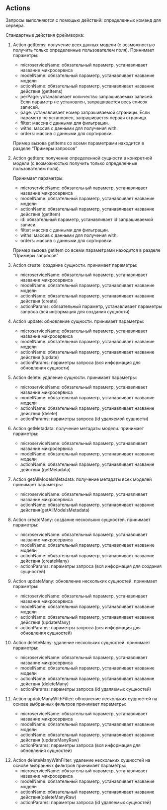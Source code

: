 ## Actions

Запросы выполняются с помощью действий: определенных команд для сервера.

Стандартные действия фреймворка:

1. Action getItems: получение всех данных модели (с возможностью получить только определенные пользователем поля).
    Принимает параметры:
    - microserviceName: обязательный параметр, устанавливает название микросервиса
    - modelName: обязательный параметр, устанавливает название модели
    - actionName: обязательный параметр, устанавливает название действия (getItems)
    - perPage: устанавливает количество запрашиваемых записей. Если параметр не установлен, запрашивается весь список записей.
    - page: устанавливает номер запрашиваемой страницы. Если параметр не установлен, запрашивается первая страница.
    - filter: массив с данными для фильтрации.
    - withs: массив с данными для получения with. 
    - orders: массив с данными для сортировки.

    Пример вызова getItems со всеми параметрами находится в разделе “Примеры запросов”
    
2. Action getItem: получение определенной сущности в конкретной модели (с возможностью получить только определенные пользователем поля).

    Принимает параметры:
    - microserviceName: обязательный параметр, устанавливает название микросервиса
    - modelName: обязательный параметр, устанавливает название модели
    - actionName: обязательный параметр, устанавливает название действия (getItem)
    - id: обязательный параметр, устанавливает id запрашиваемой записи.
    - filter: массив с данными для фильтрации. 
    - withs: массив с данными для получения with. 
    - orders: массив с данными для сортировки. 

    Пример вызова getItem со всеми параметрами находится в разделе “Примеры запросов”
3. Action create: создание сущности.
    принимает параметры:
    - microserviceName: обязательный параметр, устанавливает название микросервиса
    - modelName: обязательный параметр, устанавливает название модели
    - actionName: обязательный параметр, устанавливает название действия (create)
    - actionParams: обязательный параметр, устанавливает параметры запроса (вся информация для создания сущности)
4. Action update: обновление сущности.
    принимает параметры:
    - microserviceName: обязательный параметр, устанавливает название микросервиса
    - modelName: обязательный параметр, устанавливает название модели
    - actionName: обязательный параметр, устанавливает название действия (update)
    - actionParams: параметры запроса (вся информация для обновления сущности)
5. Action delete: удаление сущности.
    принимает параметры:
    - microserviceName: обязательный параметр, устанавливает название микросервиса
    - modelName: обязательный параметр, устанавливает название модели
    - actionName: обязательный параметр, устанавливает название действия (delete)
    - actionParams: параметры запроса (id удаляемой сущности)
6. Action getMetadata: получение метадаты модели.
    принимает параметры:
    - microserviceName: обязательный параметр, устанавливает название микросервиса
    - modelName: обязательный параметр, устанавливает название модели
    - actionName: обязательный параметр, устанавливает название действия (getMetadata)
7. Action getAllModelsMetadata: получение метадаты всех моделей
    принимает параметры:
    - microserviceName: обязательный параметр, устанавливает название микросервиса
    - actionName: обязательный параметр, устанавливает название действия(getAllModelsMetadata)
8. Action createMany: создание нескольких сущностей.
    принимает параметры:
    - microserviceName: обязательный параметр, устанавливает название микросервиса
    - modelName: обязательный параметр, устанавливает название модели
    - actionName: обязательный параметр, устанавливает название действия (createMany)
    - actionParams: параметры запроса (вся информация для создания сущностей)
9. Action updateMany: обновление нескольких сущностей.
    принимает параметры:
    - microserviceName: обязательный параметр, устанавливает название микросервиса
    - modelName: обязательный параметр, устанавливает название модели
    - actionName: обязательный параметр, устанавливает название действия (updateMany)
    - actionParams: параметры запроса (вся информация для обновления сущностей)
10. Action deleteMany: удаление нескольких сущностей.
    принимает параметры:
    - microserviceName: обязательный параметр, устанавливает название микросервиса
    - modelName: обязательный параметр, устанавливает название модели
    - actionName: обязательный параметр, устанавливает название действия (deleteMany)
    - actionParams: параметры запроса (id удаляемых сущностей)
11. Action updateManyWithFilter: обновление нескольких сущностей на основе выбранных фильтров
    принимает параметры:
    - microserviceName: обязательный параметр, устанавливает название микросервиса
    - modelName: обязательный параметр, устанавливает название модели
    - actionName: обязательный параметр, устанавливает название действия (updateManyRaw)
    - actionParams: параметры запроса (вся информация для обновления сущностей)
<!-- неочевидно где в экшене описаны используемые фильтры -->
12. Action deleteManyWithFilter: удаление нескольких сущностей на основе выбранных фильтров
    принимает параметры:
    - microserviceName: обязательный параметр, устанавливает название микросервиса
    - modelName: обязательный параметр, устанавливает название модели
    - actionName: обязательный параметр, устанавливает название действия(deleteManyRaw)
    - actionParams: параметры запроса (id удаляемых сущностей)

